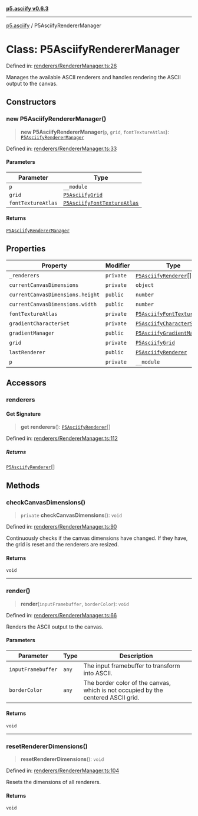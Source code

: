 [**p5.asciify v0.6.3**](../README.md)

***

[p5.asciify](../globals.md) / P5AsciifyRendererManager

# Class: P5AsciifyRendererManager

Defined in: [renderers/RendererManager.ts:26](https://github.com/humanbydefinition/p5-asciify/blob/ab0a5f34e5803d0db3b161f396f9df8a22264484/src/lib/renderers/RendererManager.ts#L26)

Manages the available ASCII renderers and handles rendering the ASCII output to the canvas.

## Constructors

### new P5AsciifyRendererManager()

> **new P5AsciifyRendererManager**(`p`, `grid`, `fontTextureAtlas`): [`P5AsciifyRendererManager`](P5AsciifyRendererManager.md)

Defined in: [renderers/RendererManager.ts:33](https://github.com/humanbydefinition/p5-asciify/blob/ab0a5f34e5803d0db3b161f396f9df8a22264484/src/lib/renderers/RendererManager.ts#L33)

#### Parameters

| Parameter | Type |
| ------ | ------ |
| `p` | `__module` |
| `grid` | [`P5AsciifyGrid`](P5AsciifyGrid.md) |
| `fontTextureAtlas` | [`P5AsciifyFontTextureAtlas`](P5AsciifyFontTextureAtlas.md) |

#### Returns

[`P5AsciifyRendererManager`](P5AsciifyRendererManager.md)

## Properties

| Property | Modifier | Type | Defined in |
| ------ | ------ | ------ | ------ |
| <a id="_renderers"></a> `_renderers` | `private` | [`P5AsciifyRenderer`](P5AsciifyRenderer.md)[] | [renderers/RendererManager.ts:29](https://github.com/humanbydefinition/p5-asciify/blob/ab0a5f34e5803d0db3b161f396f9df8a22264484/src/lib/renderers/RendererManager.ts#L29) |
| <a id="currentcanvasdimensions"></a> `currentCanvasDimensions` | `private` | `object` | [renderers/RendererManager.ts:27](https://github.com/humanbydefinition/p5-asciify/blob/ab0a5f34e5803d0db3b161f396f9df8a22264484/src/lib/renderers/RendererManager.ts#L27) |
| `currentCanvasDimensions.height` | `public` | `number` | [renderers/RendererManager.ts:27](https://github.com/humanbydefinition/p5-asciify/blob/ab0a5f34e5803d0db3b161f396f9df8a22264484/src/lib/renderers/RendererManager.ts#L27) |
| `currentCanvasDimensions.width` | `public` | `number` | [renderers/RendererManager.ts:27](https://github.com/humanbydefinition/p5-asciify/blob/ab0a5f34e5803d0db3b161f396f9df8a22264484/src/lib/renderers/RendererManager.ts#L27) |
| <a id="fonttextureatlas-1"></a> `fontTextureAtlas` | `private` | [`P5AsciifyFontTextureAtlas`](P5AsciifyFontTextureAtlas.md) | [renderers/RendererManager.ts:36](https://github.com/humanbydefinition/p5-asciify/blob/ab0a5f34e5803d0db3b161f396f9df8a22264484/src/lib/renderers/RendererManager.ts#L36) |
| <a id="gradientcharacterset"></a> `gradientCharacterSet` | `private` | [`P5AsciifyCharacterSet`](P5AsciifyCharacterSet.md) | [renderers/RendererManager.ts:28](https://github.com/humanbydefinition/p5-asciify/blob/ab0a5f34e5803d0db3b161f396f9df8a22264484/src/lib/renderers/RendererManager.ts#L28) |
| <a id="gradientmanager"></a> `gradientManager` | `public` | [`P5AsciifyGradientManager`](P5AsciifyGradientManager.md) | [renderers/RendererManager.ts:30](https://github.com/humanbydefinition/p5-asciify/blob/ab0a5f34e5803d0db3b161f396f9df8a22264484/src/lib/renderers/RendererManager.ts#L30) |
| <a id="grid-1"></a> `grid` | `private` | [`P5AsciifyGrid`](P5AsciifyGrid.md) | [renderers/RendererManager.ts:35](https://github.com/humanbydefinition/p5-asciify/blob/ab0a5f34e5803d0db3b161f396f9df8a22264484/src/lib/renderers/RendererManager.ts#L35) |
| <a id="lastrenderer"></a> `lastRenderer` | `public` | [`P5AsciifyRenderer`](P5AsciifyRenderer.md) | [renderers/RendererManager.ts:31](https://github.com/humanbydefinition/p5-asciify/blob/ab0a5f34e5803d0db3b161f396f9df8a22264484/src/lib/renderers/RendererManager.ts#L31) |
| <a id="p-1"></a> `p` | `private` | `__module` | [renderers/RendererManager.ts:34](https://github.com/humanbydefinition/p5-asciify/blob/ab0a5f34e5803d0db3b161f396f9df8a22264484/src/lib/renderers/RendererManager.ts#L34) |

## Accessors

### renderers

#### Get Signature

> **get** **renderers**(): [`P5AsciifyRenderer`](P5AsciifyRenderer.md)[]

Defined in: [renderers/RendererManager.ts:112](https://github.com/humanbydefinition/p5-asciify/blob/ab0a5f34e5803d0db3b161f396f9df8a22264484/src/lib/renderers/RendererManager.ts#L112)

##### Returns

[`P5AsciifyRenderer`](P5AsciifyRenderer.md)[]

## Methods

### checkCanvasDimensions()

> `private` **checkCanvasDimensions**(): `void`

Defined in: [renderers/RendererManager.ts:90](https://github.com/humanbydefinition/p5-asciify/blob/ab0a5f34e5803d0db3b161f396f9df8a22264484/src/lib/renderers/RendererManager.ts#L90)

Continuously checks if the canvas dimensions have changed.
If they have, the grid is reset and the renderers are resized.

#### Returns

`void`

***

### render()

> **render**(`inputFramebuffer`, `borderColor`): `void`

Defined in: [renderers/RendererManager.ts:66](https://github.com/humanbydefinition/p5-asciify/blob/ab0a5f34e5803d0db3b161f396f9df8a22264484/src/lib/renderers/RendererManager.ts#L66)

Renders the ASCII output to the canvas.

#### Parameters

| Parameter | Type | Description |
| ------ | ------ | ------ |
| `inputFramebuffer` | `any` | The input framebuffer to transform into ASCII. |
| `borderColor` | `any` | The border color of the canvas, which is not occupied by the centered ASCII grid. |

#### Returns

`void`

***

### resetRendererDimensions()

> **resetRendererDimensions**(): `void`

Defined in: [renderers/RendererManager.ts:104](https://github.com/humanbydefinition/p5-asciify/blob/ab0a5f34e5803d0db3b161f396f9df8a22264484/src/lib/renderers/RendererManager.ts#L104)

Resets the dimensions of all renderers.

#### Returns

`void`
